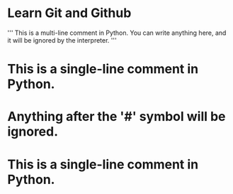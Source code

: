 # Learn Git and Github

'''
This is a multi-line comment in Python.
You can write anything here, and it will be ignored by the interpreter.
'''

# This is a single-line comment in Python.
# Anything after the '#' symbol will be ignored.
# This is a single-line comment in Python.